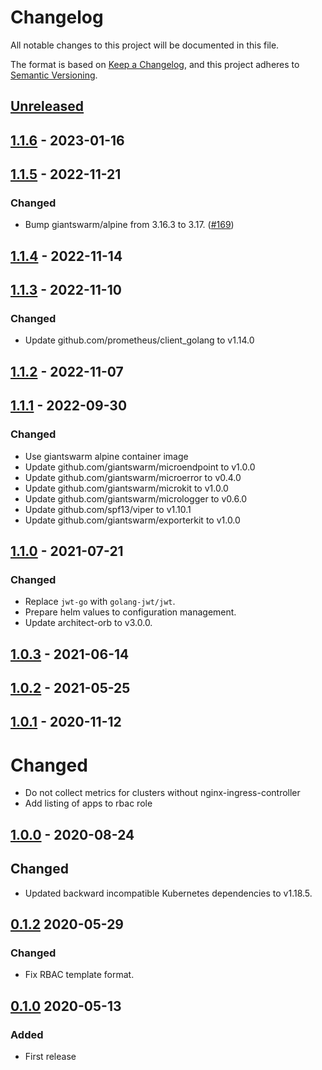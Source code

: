 # Changelog

All notable changes to this project will be documented in this file.

The format is based on [Keep a Changelog](https://keepachangelog.com/en/1.0.0/),
and this project adheres to [Semantic Versioning](https://semver.org/spec/v2.0.0.html).


## [Unreleased]

## [1.1.6] - 2023-01-16

## [1.1.5] - 2022-11-21

### Changed

- Bump giantswarm/alpine from 3.16.3 to 3.17. ([#169](https://github.com/giantswarm/ingress-exporter/pull/169))

## [1.1.4] - 2022-11-14

## [1.1.3] - 2022-11-10

### Changed

- Update github.com/prometheus/client_golang to v1.14.0

## [1.1.2] - 2022-11-07

## [1.1.1] - 2022-09-30

### Changed

- Use giantswarm alpine container image
- Update github.com/giantswarm/microendpoint to v1.0.0
- Update github.com/giantswarm/microerror to v0.4.0
- Update github.com/giantswarm/microkit to v1.0.0
- Update github.com/giantswarm/micrologger to v0.6.0
- Update github.com/spf13/viper to v1.10.1
- Update github.com/giantswarm/exporterkit to v1.0.0

## [1.1.0] - 2021-07-21

### Changed

- Replace `jwt-go` with `golang-jwt/jwt`.
- Prepare helm values to configuration management.
- Update architect-orb to v3.0.0.

## [1.0.3] - 2021-06-14

## [1.0.2] - 2021-05-25

## [1.0.1] - 2020-11-12

# Changed

- Do not collect metrics for clusters without nginx-ingress-controller
- Add listing of apps to rbac role

## [1.0.0] - 2020-08-24

## Changed

- Updated backward incompatible Kubernetes dependencies to v1.18.5.

## [0.1.2] 2020-05-29

### Changed
- Fix RBAC template format.

## [0.1.0] 2020-05-13

### Added
- First release

[Unreleased]: https://github.com/giantswarm/ingress-exporter/compare/v1.1.6...HEAD
[1.1.6]: https://github.com/giantswarm/ingress-exporter/compare/v1.1.5...v1.1.6
[1.1.5]: https://github.com/giantswarm/ingress-exporter/compare/v1.1.4...v1.1.5
[1.1.4]: https://github.com/giantswarm/ingress-exporter/compare/v1.1.3...v1.1.4
[1.1.3]: https://github.com/giantswarm/ingress-exporter/compare/v1.1.2...v1.1.3
[1.1.2]: https://github.com/giantswarm/ingress-exporter/compare/v1.1.1...v1.1.2
[1.1.1]: https://github.com/giantswarm/ingress-exporter/compare/v1.1.0...v1.1.1
[1.1.0]: https://github.com/giantswarm/ingress-exporter/compare/v1.0.3...v1.1.0
[1.0.3]: https://github.com/giantswarm/ingress-exporter/compare/v1.0.2...v1.0.3
[1.0.2]: https://github.com/giantswarm/ingress-exporter/compare/v1.0.1...v1.0.2
[1.0.1]: https://github.com/giantswarm/ingress-exporter/compare/v1.0.0...v1.0.1
[1.0.0]: https://github.com/giantswarm/ingress-exporter/compare/v0.1.2...v1.0.0
[0.1.2]: https://github.com/giantswarm/ingress-exporter/compare/v0.1.0..v0.1.2
[0.1.0]: https://github.com/giantswarm/ingress-exporter/releases/tag/v0.1.0

